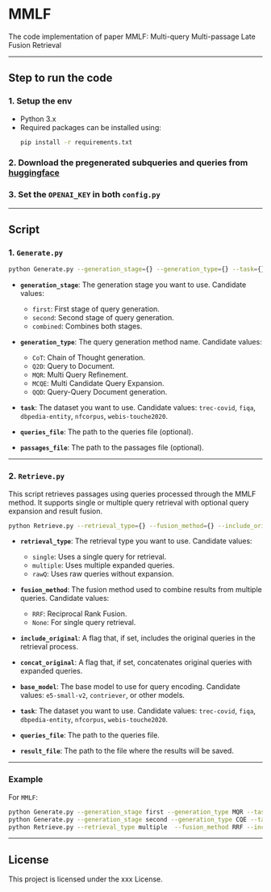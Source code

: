 # MMLF
The code implementation of paper MMLF: Multi-query Multi-passage Late Fusion Retrieval

---

## Step to run the code
### 1. Setup the env

- Python 3.x
- Required packages can be installed using:
  ```bash
  pip install -r requirements.txt
  ```

### 2. Download the pregenerated subqueries and queries from [huggingface](https://huggingface.co/datasets/yvonne90190/MMLF_Generated_Results/tree/main)

### 3. Set the `OPENAI_KEY` in both `config.py`

---

## Script

### 1. `Generate.py`

```bash
python Generate.py --generation_stage={} --generation_type={} --task={} --queries_file={} --passages_file={}
```
- **`generation_stage`**: The generation stage you want to use. Candidate values:
  - `first`: First stage of query generation.
  - `second`: Second stage of query generation.
  - `combined`: Combines both stages.
  
- **`generation_type`**: The query generation method name. Candidate values:
  - `CoT`: Chain of Thought generation.
  - `Q2D`: Query to Document.
  - `MQR`: Multi Query Refinement.
  - `MCQE`: Multi Candidate Query Expansion.
  - `QQD`: Query-Query Document generation.
  
- **`task`**: The dataset you want to use. Candidate values: `trec-covid`, `fiqa`, `dbpedia-entity`, `nfcorpus`, `webis-touche2020`.
  
- **`queries_file`**: The path to the queries file (optional).
  
- **`passages_file`**: The path to the passages file (optional).

---

### 2. `Retrieve.py`
This script retrieves passages using queries processed through the MMLF method. It supports single or multiple query retrieval with optional query expansion and result fusion.

```bash
python Retrieve.py --retrieval_type={} --fusion_method={} --include_original --concat_original --base_model={} --task={} --queries_file={} --result_file={}
```

- **`retrieval_type`**: The retrieval type you want to use. Candidate values:
  - `single`: Uses a single query for retrieval.
  - `multiple`: Uses multiple expanded queries.
  - `rawQ`: Uses raw queries without expansion.
  
- **`fusion_method`**: The fusion method used to combine results from multiple queries. Candidate values:
  - `RRF`: Reciprocal Rank Fusion.
  - `None`: For single query retrieval.
  
- **`include_original`**: A flag that, if set, includes the original queries in the retrieval process.
  
- **`concat_original`**: A flag that, if set, concatenates original queries with expanded queries.
  
- **`base_model`**: The base model to use for query encoding. Candidate values: `e5-small-v2`, `contriever`, or other models.
  
- **`task`**: The dataset you want to use. Candidate values: `trec-covid`, `fiqa`, `dbpedia-entity`, `nfcorpus`, `webis-touche2020`.
  
- **`queries_file`**: The path to the queries file.
  
- **`result_file`**: The path to the file where the results will be saved.

---

### Example

For `MMLF`:
```bash
python Generate.py --generation_stage first --generation_type MQR --task "$task_type" --queries_file "your_queries_file"
python Generate.py --generation_stage second --generation_type CQE --task "$task_type" --queries_file "$task_type" --queries_file "your_queries_file" --passages_file "your_paggages_file"
python Retrieve.py --retrieval_type multiple  --fusion_method RRF --include_original --base_model "$base_model" --task "$task_type" --queries_file "your_paggages_file" --result_file "your_result_file"
```

---

## License
This project is licensed under the xxx License.

